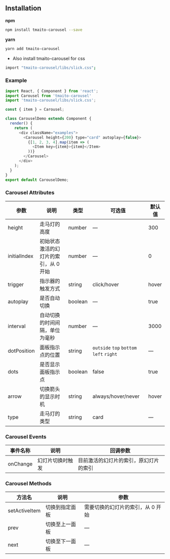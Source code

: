 ## Installation

**npm**

```bash
npm install tmaito-carousel --save
```
**yarn**

```bash
yarn add tmaito-carousel
```

* Also install tmaito-carousel for css

```bash
import "tmaito-carousel/libs/slick.css";
```

### Example


```js
import React, { Component } from 'react';
import Carousel from 'tmaito-carousel'
import 'tmaito-carousel/libs/slick.css';

const { item } = Carousel;

class CarouselDemo extends Component {
  render() {
    return (
      <div className="examples">
        <Carousel height={200} type="card" autoplay={false}>
          {[1, 2, 3, 4].map(item => (
            <Item key={item}>{item}</Item>
          ))}
        </Carousel>
      </div>
    );
  }
}
export default CarouselDemo;
```

### Carousel Attributes
| 参数      | 说明          | 类型      | 可选值                           | 默认值  |
|---------- |-------------- |---------- |--------------------------------  |-------- |
| height | 走马灯的高度 | number | — | 300 |
| initialIndex | 初始状态激活的幻灯片的索引，从 0 开始 | number | — | 0 |
| trigger | 指示器的触发方式 | string | click/hover | hover |
| autoplay | 是否自动切换 | boolean | — | true |
| interval | 自动切换的时间间隔，单位为毫秒 | number | — | 3000 |
| dotPosition | 面板指示点的位置 | string | `outside` `top` `bottom` `left` `right` | — |
| dots | 是否显示面板指示点 | boolean | false | true |
| arrow | 切换箭头的显示时机 | string | always/hover/never | hover |
| type | 走马灯的类型 | string | card | — |

### Carousel Events
| 事件名称 | 说明 | 回调参数 |
|---------|---------|---------|
| onChange | 幻灯片切换时触发 | 目前激活的幻灯片的索引，原幻灯片的索引 |

### Carousel Methods
| 方法名      | 说明          | 参数 |
|---------- |-------------- | -- |
| setActiveItem | 切换到指定面板 | 需要切换的幻灯片的索引，从 0 开始 |
| prev | 切换至上一面板 | — |
| next | 切换至下一面板 | — |


